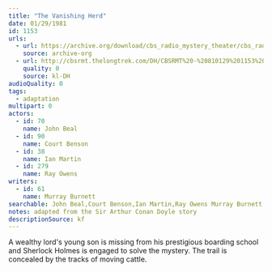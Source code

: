 ```yaml
---
title: "The Vanishing Herd"
date: 01/29/1981
id: 1153
urls: 
  - url: https://archive.org/download/cbs_radio_mystery_theater/cbs_radio_mystery_theater-1151-1200.zip/cbs_radio_mystery_theater-1151-1200%2Fcbsrmt_1153_the_vanishing_herd.mp3
    source: archive-org
  - url: http://cbsrmt.thelongtrek.com/DH/CBSRMT%20-%20810129%201153%20The%20Vanishing%20Herd_dh.mp3
    quality: 0
    source: kl-DH
audioQuality: 0
tags: 
  - adaptation
multipart: 0
actors:  
  - id: 70
    name: John Beal  
  - id: 90
    name: Court Benson  
  - id: 38
    name: Ian Martin  
  - id: 279
    name: Ray Owens
writers:  
  - id: 61
    name: Murray Burnett
searchable: John Beal,Court Benson,Ian Martin,Ray Owens Murray Burnett
notes: adapted from the Sir Arthur Conan Doyle story
descriptionSource: kf
---
```

A wealthy lord's young son is missing from his prestigious boarding school and Sherlock Holmes is engaged to solve the mystery. The trail is concealed by the tracks of moving cattle.